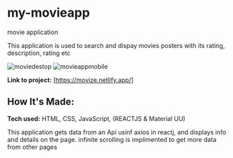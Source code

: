 # my-movieapp
movie application

This application is used to search and dispay movies posters with its rating, description, rating etc


![moviedestop](https://github.com/thatkhay/my-movieapp/assets/117424081/79da0cb2-2152-4669-b358-7f0d13dee1ad)
![movieappmobile](https://github.com/thatkhay/my-movieapp/assets/117424081/bca29818-16a5-4b17-b7e7-855bea4a19d2)

**Link to project:** [https://movize.netlify.app/]



## How It's Made:

**Tech used:** HTML, CSS, JavaScript, (REACTJS & Material UU)

This application gets data from an Api usinf axios in reactj, and displays info and details on the page. infinite scrolling is implimented to get more data from other pages



